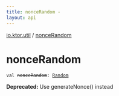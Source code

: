 ```yaml
---
title: nonceRandom - 
layout: api
---
```


<div class='api-docs-breadcrumbs'><a href="index.html">io.ktor.util</a> / <a href="./nonce-random.html">nonceRandom</a></div>

# nonceRandom

<div class="signature"><code><span class="keyword">val </span><s><span class="identifier">nonceRandom</span></s><span class="symbol">: </span><a href="http://docs.oracle.com/javase/6/docs/api/java/util/Random.html"><span class="identifier">Random</span></a></code></div>

**Deprecated:** Use generateNonce() instead

